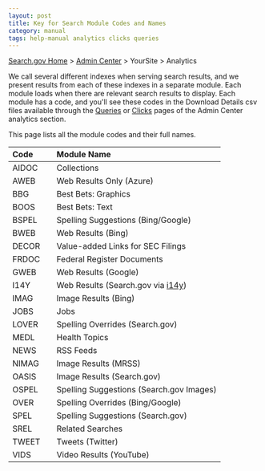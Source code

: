```yaml
---
layout: post
title: Key for Search Module Codes and Names
category: manual
tags: help-manual analytics clicks queries
---
```


[Search.gov Home](/index.html) > [Admin Center](https://search.usa.gov/sites/) > YourSite > Analytics

We call several different indexes when serving search results, and we present results from each of these indexes in a separate module. Each module loads when there are relevant search results to display. Each module has a code, and you'll see these codes in the Download Details csv files available through the [Queries](/manual/queries.html) or [Clicks](/manual/clicks.html) pages of the Admin Center analytics section. 

This page lists all the module codes and their full names. 

| Code    | Module Name | 
| :------------ | :---------------------------------- |
| AIDOC&nbsp;&nbsp;&nbsp;&nbsp;&nbsp; | Collections |
| AWEB  | Web Results Only (Azure) |
| BBG   | Best Bets: Graphics |
| BOOS  | Best Bets: Text |
| BSPEL | Spelling Suggestions (Bing/Google) |
| BWEB  | Web Results (Bing) |
| DECOR | Value-added Links for SEC Filings |
| FRDOC | Federal Register Documents |
| GWEB  | Web Results (Google) |
| I14Y  | Web Results (Search.gov via [i14y](/developer/i14y.html)) |
| IMAG  | Image Results (Bing) |
| JOBS  | Jobs |
| LOVER | Spelling Overrides (Search.gov) |
| MEDL  | Health Topics |
| NEWS  | RSS Feeds |
| NIMAG | Image Results (MRSS) |
| OASIS | Image Results (Search.gov) |
| OSPEL | Spelling Suggestions (Search.gov Images) |
| OVER  | Spelling Overrides (Bing/Google) |
| SPEL  | Spelling Suggestions (Search.gov) |
| SREL  | Related Searches |
| TWEET | Tweets (Twitter) |
| VIDS  | Video Results (YouTube) |
